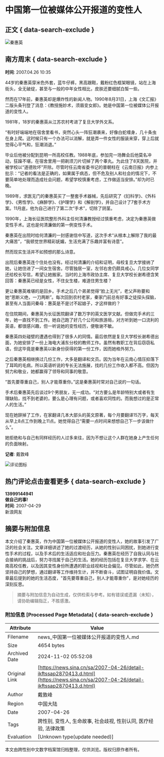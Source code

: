 # 中国第一位被媒体公开报道的变性人

## 正文 { data-search-exclude }


![秦惠英](https://n.sinaimg.cn/sinacn/20170106/cec7-fxzkfvn0496499.jpg)

## 南方周末 { data-search-exclude }

**时间**: 2007.04.26 10:35

44岁的秦惠英穿米色外套，蓝牛仔裤，黑高跟鞋，戴粉红色框架眼镜，站在上海街头，全无破绽，甚至与一般的中年女性相比，皮肤还要细腻白皙一些。

然而在17年前，秦惠英却是爆炸性的新闻人物。1990年8月31日，上海《文汇报》二版头条刊登了消息：《教授施妙术，须眉变女郎》。她是中国第一位被媒体公开报道的变性人。

1981年，18岁的秦惠英从江苏农村考进了复旦大学外文系。

“有时好端端地在宿舍里看书，突然心头一阵狂潮袭来，好像白蛇缠身，几十条虫在身上爬。这时候只有一个办法可以消解，就是弄一件女性的服装来穿，穿上后就觉得心平气和，狂潮消退。”

毕业后他被分配到昆明一所高校任教。1988年底，参加完一场舞会后他莫名冲动，狂躁不堪，在宿舍里用一把剃须刀片切掉了两个睾丸。为此住了8天医院，并被学校以“道德败坏”开除。尽管时任云南省委书记的普朝柱在《云南日报》内参上批示：“记者的看法是正确的，如果属于病态，但不危及别人和社会的情况下，不要简单地处理而造成社会问题，希望学校慎重考虑，工作做适当安排。”却为时已晚。

1989年，求医无门的秦惠英买了一整套手术器械，先后研究了《妇科学》、《外科学》、《男性学》、《麻醉学》、《护理学》和《解剖学》，并自己设计了7套手术方案。11月底，他为自己进行了第二次“手术”，切除了阴茎。

1990年，上海长征医院整形外科主任何清濂教授经过慎重考虑，决定为秦惠英做变性手术。这也是何清濂做的第一例变性手术。

秦惠英在出院时给何清濂的一封感谢信中写道，这次手术“从根本上解除了我的最大痛苦”，“我顿觉世界精彩妩媚，生活充满了乐趣并富有诗意”。

然而现实生活并不如预想的那么诗意。

出院后秦惠英连个住处也没有。经过何清濂的介绍和证明，母校复旦大学接纳了她，让她住进了一间女生宿舍。尽管独居一室，左邻右舍仍颇具戒心。几位女同学还给校长写信，希望让她搬家。当时的上海市政协主席、复旦大学校长谢希德含笑回答：秦惠英已经是女性，不住女生楼，难道住男生楼？

更让秦惠英难堪的是回乡。手术之后几个弟弟觉得“脸上无光”，老父声称要和她“恩断义绝，一刀两断”。每次回到农村老家，秦家门前总有好事之徒探头探脑，甚至有人当面问秦母：惠英是不是讨不起娘子，才这样做的？

在住院期间，秦惠英为长征医院翻译了数万字的英文医学文献。但做完手术的三年，她一直找不到工作。她自己跑了好几个公司和旅游局，对方听到她一口流利的英语，都很感兴趣，但一听说她的变性经历，便敬谢不敏。

秦惠英四处碰壁的遭遇也得到了很多人的同情。最后依然是复旦大学校长谢希德出面，为她安排了一份上海电大浦东分校的教师工作。虽然有教职工在背后窃窃私语，但这毕竟是秦惠英以新身份获得的第一份工作，因而她格外努力。

之后秦惠英相继换过几份工作，大多是翻译和文员。因为当年在云南心情压抑落下了耳鸣的毛病，所以英语听说的专长无法施展，找的几份工作收入都不高。但因为努力和敬业，她都赢得了领导和同事的敬意。

“首先要尊重自己，别人才能尊重你。”这是秦惠英时常对自己说的一句话。

手术后秦惠英先后谈过9个男朋友，无一成功。“对方要么是年龄特别大或者有生理缺陷，找不到老婆的，要么是心理有问题，或者喜欢同性的。而我想过的是正常人的生活。”

现在她辞掉了工作，在家翻译几本大部头的英文原著，每个月要翻译15万字，每天从早上8点工作到晚上11点。她觉得自己“需要一点时间来想想自己下一步该做什么”。

她拒绝和与自己有同样经历的人过多来往，因为不想让这个人群在她身上产生任何的负面映射。

**记者**: 戴敦峰

![评论图标](https://tp3.sinaimg.cn/1392597202/50/0/1)

## 热门评论点击查看更多 { data-search-exclude }

**13999144941**  
**做自己的事!**  
**时间**: 2007-04-29  
新浪网友
<!-- tcd_original_link https://news.sina.cn/sa/2007-04-26/detail-ikftssap2870413.d.html -->
## 摘要与附加信息

<!-- tcd_abstract -->
本文介绍了秦惠英，作为中国第一位被媒体公开报道的变性人，她的故事引发了广泛的社会关注。文章详细讲述了她的过渡经历，从她的性别认同困扰，到她进行变性手术的过程，以及手术后的生活适应和社会压力。秦惠英在经历了自我认同与社会接纳的挑战后，努力寻找属于自己的生活。她的经历包括在复旦大学求学、在云南高校任教，以及因其变性身份所遭遇的职业歧视和社会偏见。尽管如此，她仍然坚持自己的梦想，通过翻译等工作维持生计，并不断奋斗，试图证明自我价值。文章最后提到的她的生活态度，"首先要尊重自己，别人才能尊重你"，是对她经历的深刻反思。
<!-- tcd_abstract_end -->

> 摘要与附加信息为自动生成，仅供检索与参考。如有错误或遗漏（未知），请协助编辑指正，不胜感激。

### 附加信息 [Processed Page Metadata] { data-search-exclude }

| Attribute       | Value                                  |
|-----------------|----------------------------------------|
| Filename        | news_中国第一位被媒体公开报道的变性人.md                             |
| Size            | 4654 bytes                           |
| Archived Date   | 2024-11-02 05:52:08                             |
| Original Link   | [https://news.sina.cn/sa/2007-04-26/detail-ikftssap2870413.d.html](https://news.sina.cn/sa/2007-04-26/detail-ikftssap2870413.d.html)                       |
| Author          | 戴敦峰                               |
| Region          | 中国大陆                               |
| Date            | 2007-04-26                                 |
| Tags            | 跨性别, 变性人, 生命故事, 社会歧视, 性别认同, 医疗经验, 法律政策                                 |
| Evaluation            | [Unknown type(update needed)]                                 |
<!-- tcd_table_end -->

本文由跨性别中文数字档案馆归档整理，仅供浏览。版权归原作者所有。
